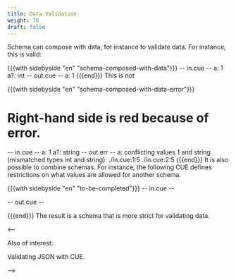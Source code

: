 ```yaml
---
title: Data Validation
weight: 70
draft: false
---
```


Schema can compose with data, for instance to validate data.
For instance, this is valid:

{{{with sidebyside "en" "schema-composed-with-data"}}}
-- in.cue --
a:  1
a?: int
-- out.cue --
a: 1
{{{end}}}
This is not

{{{with sidebyside "en" "schema-composed-with-data-error"}}}
# Right-hand side is red because of error.
-- in.cue --
a:  1
a?: string
-- out.err --
a: conflicting values 1 and string (mismatched types int and string):
    ./in.cue:1:5
    ./in.cue:2:5
{{{end}}}
It is also possible to combine schemas. For instance, the following CUE defines
restrictions on what values are allowed for another schema.

{{{with sidebyside "en" "to-be-completed"}}}
-- in.cue --

-- out.cue --

{{{end}}}
The result is a schema that is more strict for validating data.

<--

Also of interest:.

Validating JSON with CUE.

-->
